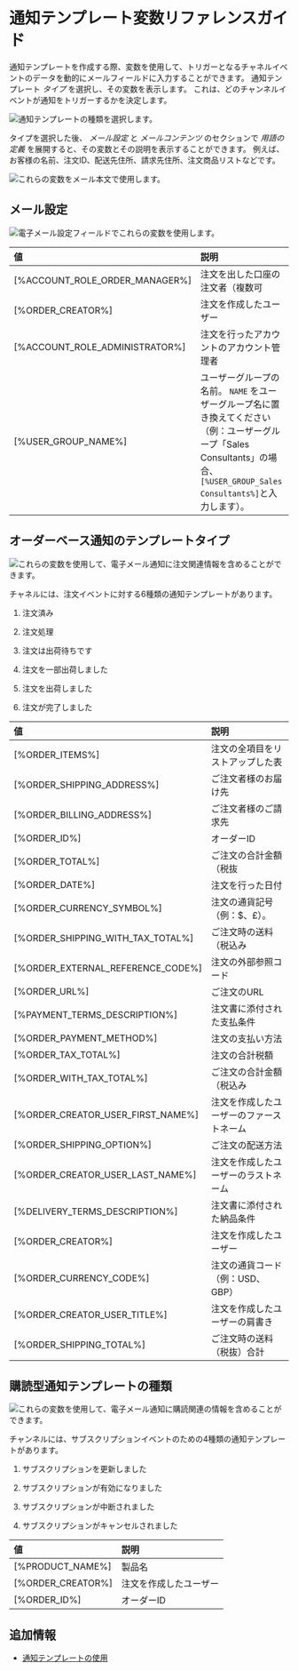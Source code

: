 # 通知テンプレート変数リファレンスガイド

通知テンプレートを作成する際、変数を使用して、トリガーとなるチャネルイベントのデータを動的にメールフィールドに入力することができます。 通知テンプレート *タイプ* を選択し、その変数を表示します。 これは、どのチャンネルイベントが通知をトリガーするかを決定します。

![通知テンプレートの種類を選択します。](./notification-template-variables-reference-guide/images/01.png)

タイプを選択した後、 *メール設定* と *メールコンテンツ* のセクションで *用語の定義* を展開すると、その変数とその説明を表示することができます。 例えば、お客様の名前、注文ID、配送先住所、請求先住所、注文商品リストなどです。

![これらの変数をメール本文で使用します。](./notification-template-variables-reference-guide/images/02.png)

## メール設定

![電子メール設定フィールドでこれらの変数を使用します。](./notification-template-variables-reference-guide/images/03.png)

| 値                                | 説明                                                                                                                    |
|:-------------------------------- |:--------------------------------------------------------------------------------------------------------------------- |
| [%ACCOUNT_ROLE_ORDER_MANAGER%] | 注文を出した口座の注文者（複数可                                                                                                      |
| [%ORDER_CREATOR%]                | 注文を作成したユーザー                                                                                                           |
| [%ACCOUNT_ROLE_ADMINISTRATOR%] | 注文を行ったアカウントのアカウント管理者                                                                                                  |
| [%USER_GROUP_NAME%]            | ユーザーグループの名前。 `NAME` をユーザーグループ名に置き換えてください（例：ユーザーグループ「Sales Consultants」の場合、 `[%USER_GROUP_Sales Consultants%]`と入力します）。 |

## オーダーベース通知のテンプレートタイプ

![これらの変数を使用して、電子メール通知に注文関連情報を含めることができます。](./notification-template-variables-reference-guide/images/04.png)

チャネルには、注文イベントに対する6種類の通知テンプレートがあります。

1. 注文済み

1. 注文処理

1. 注文は出荷待ちです

1. 注文を一部出荷しました

1. 注文を出荷しました

1. 注文が完了しました

| 値                                     | 説明                   |
|:------------------------------------- |:-------------------- |
| [%ORDER_ITEMS%]                       | 注文の全項目をリストアップした表     |
| [%ORDER_SHIPPING_ADDRESS%]          | ご注文者様のお届け先           |
| [%ORDER_BILLING_ADDRESS%]           | ご注文者様のご請求先           |
| [%ORDER_ID%]                          | オーダーID               |
| [%ORDER_TOTAL%]                       | ご注文の合計金額（税抜          |
| [%ORDER_DATE%]                        | 注文を行った日付             |
| [%ORDER_CURRENCY_SYMBOL%]           | 注文の通貨記号（例：$、£）。      |
| [%ORDER_SHIPPING_WITH_TAX_TOTAL%] | ご注文時の送料（税込み          |
| [%ORDER_EXTERNAL_REFERENCE_CODE%]   | 注文の外部参照コード           |
| [%ORDER_URL%]                         | ご注文のURL              |
| [%PAYMENT_TERMS_DESCRIPTION%]       | 注文書に添付された支払条件        |
| [%ORDER_PAYMENT_METHOD%]            | 注文の支払い方法             |
| [%ORDER_TAX_TOTAL%]                 | 注文の合計税額              |
| [%ORDER_WITH_TAX_TOTAL%]            | ご注文の合計金額（税込み         |
| [%ORDER_CREATOR_USER_FIRST_NAME%] | 注文を作成したユーザーのファーストネーム |
| [%ORDER_SHIPPING_OPTION%]           | ご注文の配送方法             |
| [%ORDER_CREATOR_USER_LAST_NAME%]  | 注文を作成したユーザーのラストネーム   |
| [%DELIVERY_TERMS_DESCRIPTION%]      | 注文書に添付された納品条件        |
| [%ORDER_CREATOR%]                     | 注文を作成したユーザー          |
| [%ORDER_CURRENCY_CODE%]             | 注文の通貨コード（例：USD、GBP）  |
| [%ORDER_CREATOR_USER_TITLE%]        | 注文を作成したユーザーの肩書き      |
| [%ORDER_SHIPPING_TOTAL%]            | ご注文時の送料（税抜）合計        |

## 購読型通知テンプレートの種類

![これらの変数を使用して、電子メール通知に購読関連の情報を含めることができます。](./notification-template-variables-reference-guide/images/05.png)

チャンネルには、サブスクリプションイベントのための4種類の通知テンプレートがあります。

1. サブスクリプションを更新しました

1. サブスクリプションが有効になりました

1. サブスクリプションが中断されました

1. サブスクリプションがキャンセルされました

| 値                 | 説明          |
|:----------------- |:----------- |
| [%PRODUCT_NAME%]  | 製品名         |
| [%ORDER_CREATOR%] | 注文を作成したユーザー |
| [%ORDER_ID%]      | オーダーID      |

## 追加情報

* [通知テンプレートの使用](./using-notification-templates.md)
